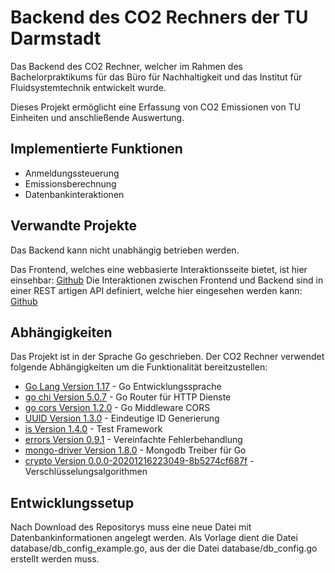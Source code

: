# Backend des CO2 Rechners der TU Darmstadt

Das Backend des CO2 Rechner, welcher im Rahmen des Bachelorpraktikums für das Büro für Nachhaltigkeit und das Institut für Fluidsystemtechnik entwickelt wurde.

Dieses Projekt ermöglicht eine Erfassung von CO2 Emissionen von TU Einheiten und anschließende Auswertung.

## Implementierte Funktionen

- Anmeldungssteuerung
- Emissionsberechnung
- Datenbankinteraktionen

## Verwandte Projekte

Das Backend kann nicht unabhängig betrieben werden.

Das Frontend, welches eine webbasierte Interaktionsseite bietet, ist hier einsehbar: [Github](https://github.com/Lithium-1Hauptgruppe/CO2-Rechner-TU-Darmstadt-Frontend)
Die Interaktionen zwischen Frontend und Backend sind in einer REST artigen API definiert, welche hier eingesehen werden kann: [Github](https://github.com/Anhilly/CO2-Rechner-api)

## Abhängigkeiten

Das Projekt ist in der Sprache Go geschrieben.
Der CO2 Rechner verwendet folgende Abhängigkeiten um die Funktionalität bereitzustellen:

- [Go Lang Version 1.17](https://go.dev/) - Go Entwicklungssprache
- [go chi Version 5.0.7](github.com/go-chi/chi) - Go Router für HTTP Dienste 
- [go cors Version 1.2.0](github.com/go-chi/cors) - Go Middleware CORS
- [UUID Version 1.3.0](github.com/google/uuid) - Eindeutige ID Generierung
- [is Version 1.4.0](github.com/matryer/is) - Test Framework
- [errors Version 0.9.1](github.com/pkg/errors) - Vereinfachte Fehlerbehandlung
- [mongo-driver Version 1.8.0](go.mongodb.org/mongo-driver) - Mongodb Treiber für Go
- [crypto Version 0.0.0-20201216223049-8b5274cf687f](golang.org/x/crypto) - Verschlüsselungsalgorithmen

## Entwicklungssetup

Nach Download des Repositorys muss eine neue Datei mit Datenbankinformationen angelegt werden.
Als Vorlage dient die Datei database/db_config_example.go, aus der die Datei database/db_config.go erstellt werden muss.
